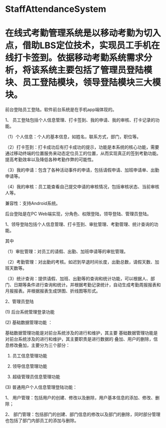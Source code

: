 # StaffAttendanceSystem

# 在线式考勤管理系统是以移动考勤为切入点，借助LBS定位技术，实现员工手机在线打卡签到。依据移动考勤系统需求分析，将该系统主要包括了管理员登陆模块、员工登陆模块，领导登陆模块三大模块。

前台登陆员工登陆。软件前台系统是在手机app端体现的。

1、	员工登陆包括个人信息管理、打卡签到、我的申请、我的审核、打卡记录的功能。

（1）个人信息：个人的基本信息，如姓名，联系方式，部门，职位等。

（2）打卡签到：打卡成功后有打卡成功的提示，功能是本系统的核心功能，需要通过移动终端的位置服务来动态定位员工的位置，从而实现真正的签到考勤功能。提高考勤效率以及降低各种考勤作弊的可能性。

（3）我的申请：包含了各种活动事件的申请，包括请假申请、加班申请单、出勤申请等。

（4）我的审核：员工能查看自己提交申请的审核情况，包括审核状态、当前审核人等。

兼容性：支持Android系统。

后台登陆是在PC Web端实现，分角色、权限登陆，领导登陆、管理员登陆。 

1、领导登陆包括个人信息管理、打卡签到、审批管理、考勤管理、统计查询的功能。

其中

（1）审批管理：对员工的请假、出勤、加班申请等的审批管理。

（2）考勤管理：对出勤的考核。如迟到早退时间长度，出勤总数，请假天数、加班天数等。

（3）统计查询：提供请假、加班、出勤等的查询和统计功能，可以根据人、部门、日期等条件进行查询和统计。并根据考勤记录统计，自动生成考勤周报报表和月报报表。并根据报表生成饼图、折线图等形式。

2、管理员登陆

(1) 后台系统管理登录功能 

(2) 基础数据管理功能 ：

基础数据管理功能是对前台系统涉及的进行和维护，其主要 基础数据管理功能是对前台系统涉及的进行和维护，其主要职责是进行数据的 叠加、用户的删除，信息修改叠加，主要分为三个部分：

1) 员工信息管理功能

2) 领导信息管理功能

3) 超级管理员信息管理功能

(3) 普通用户个人信息管理登陆功能：

1、	用户管理：包括用户的创建、修改以及删除，用户基本信息的添加、修改、删除； 

2、	部门管理：包括部门的创建、部门信息的修改以及部门的删除，同时部分管理也包括了部门内部员工的添加与删除。

